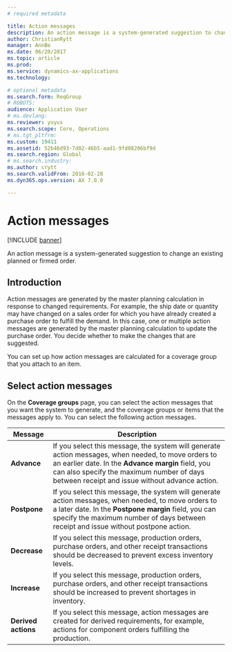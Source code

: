 ```yaml
---
# required metadata

title: Action messages
description: An action message is a system-generated suggestion to change an existing planned or firmed order.
author: ChristianRytt
manager: AnnBe
ms.date: 06/20/2017
ms.topic: article
ms.prod: 
ms.service: dynamics-ax-applications
ms.technology: 

# optional metadata
ms.search.form: ReqGroup
# ROBOTS: 
audience: Application User
# ms.devlang: 
ms.reviewer: yuyus
ms.search.scope: Core, Operations
# ms.tgt_pltfrm: 
ms.custom: 19411
ms.assetid: 52b46d93-7d02-46b5-aad1-9fd08206bf9d
ms.search.region: Global
# ms.search.industry: 
ms.author: crytt
ms.search.validFrom: 2016-02-28
ms.dyn365.ops.version: AX 7.0.0

---
```


# Action messages

[!INCLUDE [banner](../includes/banner.md)]

An action message is a system-generated suggestion to change an existing planned or firmed order.

## Introduction

Action messages are generated by the master planning calculation in response to changed requirements. For example, the ship date or quantity may have changed on a sales order for which you have already created a purchase order to fulfill the demand. In this case, one or multiple action messages are generated by the master planning calculation to update the purchase order. You decide whether to make the changes that are suggested.

You can set up how action messages are calculated for a coverage group that you attach to an item.

## Select action messages

On the **Coverage groups** page, you can select the action messages that you want the system to generate, and the coverage groups or items that the messages apply to. You can select the following action messages.

| Message             | Description                                                                                                                                                                                                                                              |
|---------------------|----------------------------------------------------------------------------------------------------------------------------------------------------------------------------------------------------------------------------------------------------------|
| **Advance**         | If you select this message, the system will generate action messages, when needed, to move orders to an earlier date. In the **Advance margin** field, you can also specify the maximum number of days between receipt and issue without advance action. |
| **Postpone**        | If you select this message, the system will generate action messages, when needed, to move orders to a later date. In the **Postpone margin** field, you can specify the maximum number of days between receipt and issue without postpone action.       |
| **Decrease**        | If you select this message, production orders, purchase orders, and other receipt transactions should be decreased to prevent excess inventory levels.                                                                                                   |
| **Increase**        | If you select this message, production orders, purchase orders, and other receipt transactions should be increased to prevent shortages in inventory.                                                                                                    |
| **Derived actions** | If you select this message, action messages are created for derived requirements, for example, actions for component orders fulfilling the production.                                                                                                   |





